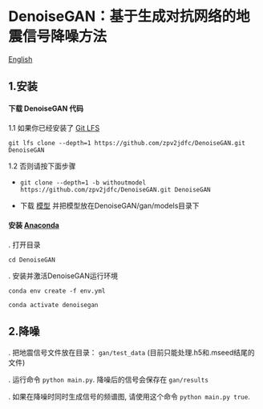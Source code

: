 # DenoiseGAN：基于生成对抗网络的地震信号降噪方法
[English](./README.md)
## 1.安装
#### 下载 DenoiseGAN 代码
1.1 如果你已经安装了 [Git LFS](https://git-lfs.com/)

`git lfs clone --depth=1 https://github.com/zpv2jdfc/DenoiseGAN.git DenoiseGAN`

1.2 否则请按下面步骤

- `git clone --depth=1 -b withoutmodel https://github.com/zpv2jdfc/DenoiseGAN.git DenoiseGAN`

- 下载 <a href="http://v-ming.com/files/G.pth">模型</a> 并把模型放在DenoiseGAN/gan/models目录下

#### 安装 [Anaconda](https://www.anaconda.com/products/distribution)
. 打开目录

`cd DenoiseGAN`

. 安装并激活DenoiseGAN运行环境

`conda env create -f env.yml`   

`conda activate denoisegan`
## 2.降噪
. 把地震信号文件放在目录： `gan/test_data` (目前只能处理.h5和.mseed结尾的文件)

. 运行命令 `python main.py`.  降噪后的信号会保存在 `gan/results`

. 如果在降噪时同时生成信号的频谱图, 请使用这个命令 `python main.py true`. 


